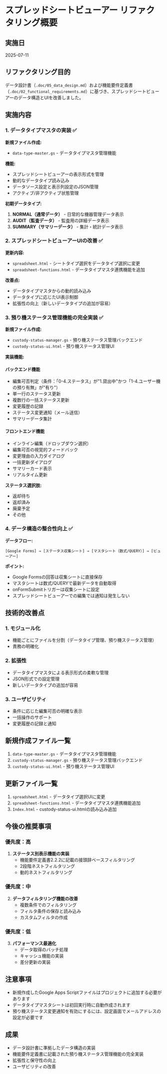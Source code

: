 # スプレッドシートビューアー リファクタリング概要

## 実施日
2025-07-11

## リファクタリング目的
データ設計書（`.doc/05_data_design.md`）および機能要件定義書（`.doc/02_functional_requirements.md`）に基づき、スプレッドシートビューアーのデータ構造とUIを改善しました。

## 実施内容

### 1. データタイプマスタの実装 ✅

**新規ファイル作成:**
- `data-type-master.gs` - データタイプマスタ管理機能

**機能:**
- スプレッドシートビューアーの表示形式を管理
- 動的なデータタイプ読み込み
- データソース設定と表示列設定のJSON管理
- アクティブ/非アクティブ状態管理

**初期データタイプ:**
1. **NORMAL（通常データ）** - 日常的な機器管理データ表示
2. **AUDIT（監査データ）** - 監査用の詳細データ表示
3. **SUMMARY（サマリーデータ）** - 集計・統計データ表示

### 2. スプレッドシートビューアーUIの改善 ✅

**更新内容:**
- `spreadsheet.html` - シートタイプ選択をデータタイプ選択に変更
- `spreadsheet-functions.html` - データタイプマスタ連携機能を追加

**改善点:**
- データタイプマスタからの動的読み込み
- データタイプに応じたUI表示制御
- 拡張性の向上（新しいデータタイプの追加が容易）

### 3. 預り機ステータス管理機能の完全実装 ✅

**新規ファイル作成:**
- `custody-status-manager.gs` - 預り機ステータス管理バックエンド
- `custody-status-ui.html` - 預り機ステータス管理UI

**実装機能:**

#### バックエンド機能
- 編集可否判定（条件：「0-4.ステータス」が"1.貸出中"かつ「1-4.ユーザー機の預り有無」が"有り"）
- 単一行のステータス更新
- 複数行の一括ステータス更新
- 変更履歴の記録
- ステータス変更通知（メール送信）
- サマリーデータ集計

#### フロントエンド機能
- インライン編集（ドロップダウン選択）
- 編集可否の視覚的フィードバック
- 変更理由の入力ダイアログ
- 一括更新ダイアログ
- サマリーカード表示
- リアルタイム更新

**ステータス選択肢:**
- 返却待ち
- 返却済み
- 廃棄予定
- その他

### 4. データ構造の整合性向上 ✅

**データフロー:**
```
[Google Forms] → [ステータス収集シート] → [マスタシート（数式/QUERY）] → [ビューアー]
```

**ポイント:**
- Google Formsの回答は収集シートに直接保存
- マスタシートは数式/QUERYで最新データを自動取得
- onFormSubmitトリガーは収集シートに設定
- スプレッドシートビューアーでの編集では通知は発生しない

## 技術的改善点

### 1. モジュール化
- 機能ごとにファイルを分割（データタイプ管理、預り機ステータス管理）
- 責務の明確化

### 2. 拡張性
- データタイプマスタによる表示形式の柔軟な管理
- JSON形式での設定管理
- 新しいデータタイプの追加が容易

### 3. ユーザビリティ
- 条件に応じた編集可否の明確な表示
- 一括操作のサポート
- 変更履歴の記録と通知

## 新規作成ファイル一覧
1. `data-type-master.gs` - データタイプマスタ管理機能
2. `custody-status-manager.gs` - 預り機ステータス管理バックエンド
3. `custody-status-ui.html` - 預り機ステータス管理UI

## 更新ファイル一覧
1. `spreadsheet.html` - データタイプ選択UIに変更
2. `spreadsheet-functions.html` - データタイプマスタ連携機能追加
3. `Index.html` - custody-status-ui.htmlの読み込み追加

## 今後の推奨事項

### 優先度：高
1. **ステータス別表示機能の実装**
   - 機能要件定義書2.2.2に記載の接頭辞ベースフィルタリング
   - 2段階ネストフィルタリング
   - 動的ネストフィルタリング

### 優先度：中
2. **データフィルタリング機能の改善**
   - 複数条件でのフィルタリング
   - フィルタ条件の保存と読み込み
   - カスタムフィルタの作成

### 優先度：低
3. **パフォーマンス最適化**
   - データ取得のバッチ処理
   - キャッシュ機能の実装
   - 差分更新の実装

## 注意事項
- 新規作成したGoogle Apps Scriptファイルはプロジェクトに追加する必要があります
- データタイプマスタシートは初回実行時に自動作成されます
- 預り機ステータス変更通知を有効にするには、設定画面でメールアドレスの設定が必要です

## 成果
- データ設計書に準拠したデータ構造の実装
- 機能要件定義書に記載された預り機ステータス管理機能の完全実装
- 拡張性と保守性の向上
- ユーザビリティの改善